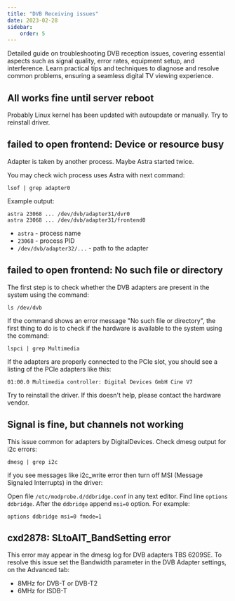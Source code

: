 ```yaml
---
title: "DVB Receiving issues"
date: 2023-02-28
sidebar:
    order: 5
---
```


Detailed guide on troubleshooting DVB reception issues, covering essential aspects such as signal quality, error rates, equipment setup, and interference. Learn practical tips and techniques to diagnose and resolve common problems, ensuring a seamless digital TV viewing experience.

## All works fine until server reboot

Probably Linux kernel has been updated with autoupdate or manually. Try to reinstall driver.

## failed to open frontend: Device or resource busy

Adapter is taken by another process. Maybe Astra started twice.

You may check wich process uses Astra with next command:

```
lsof | grep adapter0
```

Example output:

```
astra 23068 ... /dev/dvb/adapter31/dvr0
astra 23068 ... /dev/dvb/adapter31/frontend0
```

- `astra` - process name
- `23068` - process PID
- `/dev/dvb/adapter32/...` - path to the adapter

## failed to open frontend: No such file or directory

The first step is to check whether the DVB adapters are present in the system using the command:

```
ls /dev/dvb
```

If the command shows an error message "No such file or directory", the first thing to do is to check if the hardware is available to the system using the command:

```
lspci | grep Multimedia
```

If the adapters are properly connected to the PCIe slot, you should see a listing of the PCIe adapters like this:

```
01:00.0 Multimedia controller: Digital Devices GmbH Cine V7
```

Try to reinstall the driver. If this doesn't help, please contact the hardware vendor.

## Signal is fine, but channels not working

This issue common for adapters by DigitalDevices. Check dmesg output for i2c errors:

```
dmesg | grep i2c
```

if you see messages like i2c_write error then turn off MSI (Message Signaled Interrupts) in the driver:

Open file `/etc/modprobe.d/ddbridge.conf` in any text editor. Find line `options ddbridge`. After the `ddbridge` append `msi=0` option. For example:

```
options ddbridge msi=0 fmode=1
```

## cxd2878: SLtoAIT_BandSetting error

This error may appear in the dmesg log for DVB adapters TBS 6209SE. To resolve this issue set the Bandwidth parameter in the DVB Adapter settings, on the Advanced tab:

- 8MHz for DVB-T or DVB-T2
- 6MHz for ISDB-T
